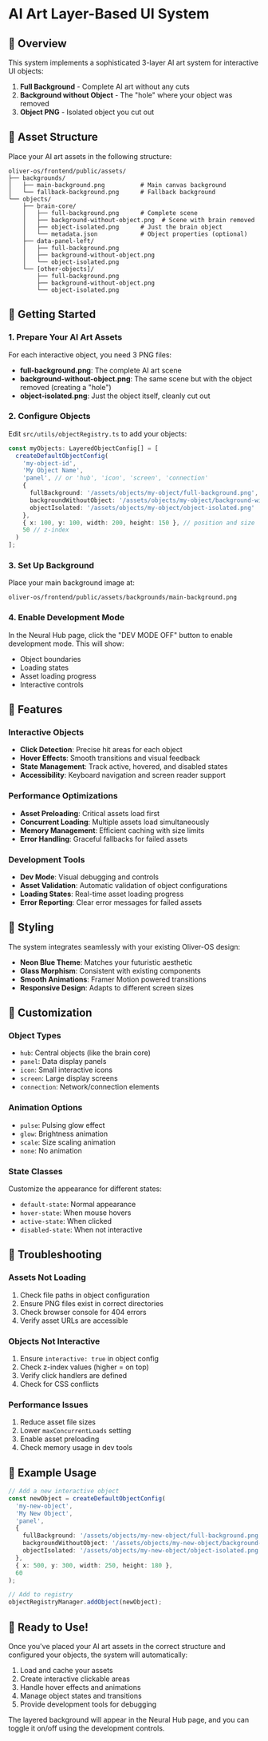 # AI Art Layer-Based UI System

## 🎨 Overview

This system implements a sophisticated 3-layer AI art system for interactive UI objects:

1. **Full Background** - Complete AI art without any cuts
2. **Background without Object** - The "hole" where your object was removed  
3. **Object PNG** - Isolated object you cut out

## 📁 Asset Structure

Place your AI art assets in the following structure:

```
oliver-os/frontend/public/assets/
├── backgrounds/
│   ├── main-background.png          # Main canvas background
│   └── fallback-background.png      # Fallback background
└── objects/
    ├── brain-core/
    │   ├── full-background.png      # Complete scene
    │   ├── background-without-object.png  # Scene with brain removed
    │   ├── object-isolated.png      # Just the brain object
    │   └── metadata.json            # Object properties (optional)
    ├── data-panel-left/
    │   ├── full-background.png
    │   ├── background-without-object.png
    │   └── object-isolated.png
    └── [other-objects]/
        ├── full-background.png
        ├── background-without-object.png
        └── object-isolated.png
```

## 🚀 Getting Started

### 1. Prepare Your AI Art Assets

For each interactive object, you need 3 PNG files:

- **full-background.png**: The complete AI art scene
- **background-without-object.png**: The same scene but with the object removed (creating a "hole")
- **object-isolated.png**: Just the object itself, cleanly cut out

### 2. Configure Objects

Edit `src/utils/objectRegistry.ts` to add your objects:

```typescript
const myObjects: LayeredObjectConfig[] = [
  createDefaultObjectConfig(
    'my-object-id',
    'My Object Name',
    'panel', // or 'hub', 'icon', 'screen', 'connection'
    {
      fullBackground: '/assets/objects/my-object/full-background.png',
      backgroundWithoutObject: '/assets/objects/my-object/background-without-object.png',
      objectIsolated: '/assets/objects/my-object/object-isolated.png'
    },
    { x: 100, y: 100, width: 200, height: 150 }, // position and size
    50 // z-index
  )
];
```

### 3. Set Up Background

Place your main background image at:
```
oliver-os/frontend/public/assets/backgrounds/main-background.png
```

### 4. Enable Development Mode

In the Neural Hub page, click the "DEV MODE OFF" button to enable development mode. This will show:
- Object boundaries
- Loading states
- Asset loading progress
- Interactive controls

## 🎯 Features

### Interactive Objects
- **Click Detection**: Precise hit areas for each object
- **Hover Effects**: Smooth transitions and visual feedback
- **State Management**: Track active, hovered, and disabled states
- **Accessibility**: Keyboard navigation and screen reader support

### Performance Optimizations
- **Asset Preloading**: Critical assets load first
- **Concurrent Loading**: Multiple assets load simultaneously
- **Memory Management**: Efficient caching with size limits
- **Error Handling**: Graceful fallbacks for failed assets

### Development Tools
- **Dev Mode**: Visual debugging and controls
- **Asset Validation**: Automatic validation of object configurations
- **Loading States**: Real-time asset loading progress
- **Error Reporting**: Clear error messages for failed assets

## 🎨 Styling

The system integrates seamlessly with your existing Oliver-OS design:

- **Neon Blue Theme**: Matches your futuristic aesthetic
- **Glass Morphism**: Consistent with existing components
- **Smooth Animations**: Framer Motion powered transitions
- **Responsive Design**: Adapts to different screen sizes

## 🔧 Customization

### Object Types
- `hub`: Central objects (like the brain core)
- `panel`: Data display panels
- `icon`: Small interactive icons
- `screen`: Large display screens
- `connection`: Network/connection elements

### Animation Options
- `pulse`: Pulsing glow effect
- `glow`: Brightness animation
- `scale`: Size scaling animation
- `none`: No animation

### State Classes
Customize the appearance for different states:
- `default-state`: Normal appearance
- `hover-state`: When mouse hovers
- `active-state`: When clicked
- `disabled-state`: When not interactive

## 🐛 Troubleshooting

### Assets Not Loading
1. Check file paths in object configuration
2. Ensure PNG files exist in correct directories
3. Check browser console for 404 errors
4. Verify asset URLs are accessible

### Objects Not Interactive
1. Ensure `interactive: true` in object config
2. Check z-index values (higher = on top)
3. Verify click handlers are defined
4. Check for CSS conflicts

### Performance Issues
1. Reduce asset file sizes
2. Lower `maxConcurrentLoads` setting
3. Enable asset preloading
4. Check memory usage in dev tools

## 📝 Example Usage

```typescript
// Add a new interactive object
const newObject = createDefaultObjectConfig(
  'my-new-object',
  'My New Object',
  'panel',
  {
    fullBackground: '/assets/objects/my-new-object/full-background.png',
    backgroundWithoutObject: '/assets/objects/my-new-object/background-without-object.png',
    objectIsolated: '/assets/objects/my-new-object/object-isolated.png'
  },
  { x: 500, y: 300, width: 250, height: 180 },
  60
);

// Add to registry
objectRegistryManager.addObject(newObject);
```

## 🎉 Ready to Use!

Once you've placed your AI art assets in the correct structure and configured your objects, the system will automatically:

1. Load and cache your assets
2. Create interactive clickable areas
3. Handle hover effects and animations
4. Manage object states and transitions
5. Provide development tools for debugging

The layered background will appear in the Neural Hub page, and you can toggle it on/off using the development controls.
